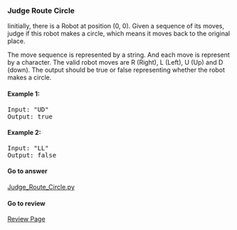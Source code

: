 ### Judge Route Circle

Iinitially, there is a Robot at position (0, 0). Given a sequence of its moves, judge if this robot makes a circle, which means it moves back to the original place.

The move sequence is represented by a string. And each move is represent by a character. The valid robot moves are R (Right), L (Left), U (Up) and D (down). The output should be true or false representing whether the robot makes a circle.

#### Example 1:
<pre>
Input: "UD"
Output: true
</pre>

#### Example 2:
<pre>
Input: "LL"
Output: false
</pre>

####  Go to answer

[Judge_Route_Circle.py](https://github.com/Kelv1nYu/leetCode_practices/blob/master/Code/Judge_Route_Circle.py)

#### Go to review

[Review Page](https://github.com/Kelv1nYu/leetCode_practices/blob/master/ReviewPage.md)